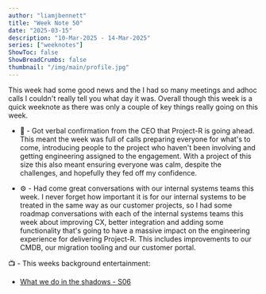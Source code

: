 ```yaml
---
author: "liamjbennett"
title: "Week Note 50"
date: "2025-03-15"
description: "10-Mar-2025 - 14-Mar-2025"
series: ["weeknotes"]
ShowToc: false
ShowBreadCrumbs: false
thumbnail: "/img/main/profile.jpg"
---
```


This week had some good news and the I had so many meetings and adhoc calls I couldn't really tell you what day it was. Overall though this week is a quick weeknote as there was only a couple of key things really going on this week.
<p/>

* 🚌 - Got verbal confirmation from the CEO that Project-R is going ahead. This meant the week was full of calls preparing everyone for what's to come, introducing people to the project who haven't been involving and getting engineering assigned to the engagement. With a project of this size this also meant ensuring everyone was calm, despite the challenges, and hopefully they fed off my confidence.
<p/>

* ⚙️ - Had come great conversations with our internal systems teams this week. I never forget how important it is for our internal systems to be treated in the same way as our customer projects, so I had some roadmap conversations with each of the internal systems teams this week about improving CX, better integration and adding some functionality that's going to have a massive impact on the engineering experience for delivering Project-R. This includes improvements to our CMDB, our migration tooling and our customer portal.
<p/>

📺 - This weeks background entertainment:
* [What we do in the shadows - S06](https://www.imdb.com/title/tt7908628/) 